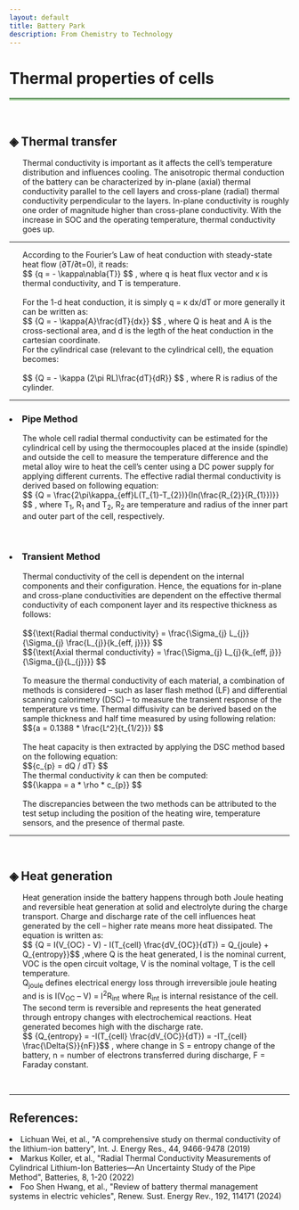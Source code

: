 ```yaml
---
layout: default
title: Battery Park
description: From Chemistry to Technology
---
```


<head>
  <h1> Thermal properties of cells<i class="arrow right"></i></h1>
  <hr style="background: linear-gradient(#4a8049, #d8f5d0); height: 5px; border: none;">
  <br>
  <script src='https://cdnjs.cloudflare.com/ajax/libs/mathjax/2.7.4/MathJax.js?config=default'></script>
</head>
<body>
  <h2>&#9672; Thermal transfer </h2>
  <ul>Thermal conductivity is important as it affects the cell’s temperature distribution and influences cooling. The anisotropic thermal conduction of the battery can be characterized by in-plane (axial) thermal conductivity parallel to the cell layers and cross-plane (radial) thermal conductivity perpendicular to the layers. In-plane conductivity is roughly one order of magnitude higher than cross-plane conductivity. With the increase in SOC and the operating temperature, thermal conductivity goes up.</ul>
  <hr>
  <ul>According to the Fourier’s Law of heat conduction with steady-state heat flow (∂T/∂t=0), it reads:
    <br>
    $$ {q = - \kappa\nabla{T}} $$ , where q is heat flux vector and &#x3BA; is thermal conductivity, and T is temperature.
    <br><br>
    For the 1-d heat conduction, it is simply q = &#x3BA; dx/dT or more generally it can be written as:
    <br>
     $$ {Q = - \kappa{A}\frac{dT}{dx}} $$ , where Q is heat and A is the cross-sectional area, and d is the legth of the heat conduction in the cartesian coordinate.
    <br>
    For the cylindrical case (relevant to the cylindrical cell), the equation becomes:
    <br><br>
    $$ {Q = - \kappa (2\pi RL)\frac{dT}{dR}} $$ , where R is radius of the cylinder.
    <br>
  </ul>
  <hr>
  <h3><li>Pipe Method</li></h3>
  <ul>The whole cell radial thermal conductivity can be estimated for the cylindrical cell by using the thermocouples placed at the inside (spindle) and outside the cell to measure the temperature difference and the metal alloy wire to heat the cell’s center using a DC power supply for applying different currents. The effective radial thermal conductivity is derived based on following equation: 
    <br>
    $$ {Q = \frac{2\pi\kappa_{eff}L(T_{1}-T_{2})}{ln(\frac{R_{2}}{R_{1}})}} $$  , where T<sub>1</sub>, R<sub>1</sub> and T<sub>2</sub>, R<sub>2</sub> are temperature and radius of the inner part and outer part of the cell, respectively. 
  </ul>
  <br>
  <h3><li>Transient Method</li></h3>
  <ul>Thermal conductivity of the cell is dependent on the internal components and their configuration. Hence, the equations for in-plane and cross-plane conductivities are dependent on the effective thermal conductivity of each component layer and its respective thickness as follows: 
    <br><br>
    $${\text{Radial thermal conductivity} = \frac{\Sigma_{j} L_{j}}{\Sigma_{j} \frac{L_{j}}{k_{eff, j}}}} $$  
    <br>
    $${\text{Axial thermal conductivity} = \frac{\Sigma_{j} L_{j}{k_{eff, j}}}{\Sigma_{j}{L_{j}}}} $$  
    <br>
    <br>
    To measure the thermal conductivity of each material, a combination of methods is considered – such as laser flash method (LF) and differential scanning calorimetry (DSC) – to measure the transient response of the temperature vs time. Thermal diffusivity can be derived based on the sample thickness and half time measured by using following relation:
    $${a = 0.1388 * \frac{L^2}{t_{1/2}}} $$
    <br><br>
    The heat capacity is then extracted by applying the DSC method based on the following equation:
    <br>
    $${c_{p} = dQ / dT} $$
    <br>
    The thermal conductivity <i>k</i> can then be computed: 
    <br>
    $${\kappa = a * \rho * c_{p}} $$
    <br><br>
    The discrepancies between the two methods can be attributed to the test setup including the position of the heating wire, temperature sensors, and the presence of thermal paste. 
  </ul>
  <hr>
  <br>
  <h2>&#9672; Heat generation </h2>
  <ul> 
    Heat generation inside the battery happens through both Joule heating and reversible heat generation at solid and electrolyte during the charge transport. Charge and discharge rate of the cell influences heat generated by the cell – higher rate means more heat dissipated. The equation is written as:
    <br>
    $$ {Q = I(V_{OC} - V) - I(T_{cell} \frac{dV_{OC}}{dT}) = Q_{joule} + Q_{entropy}}$$ ,where Q is the heat generated, I is the nominal current, VOC is the open circuit voltage, V is the nominal voltage, T is the cell temperature.
    <br>
    Q<sub>joule</sub> defines electrical energy loss through irreversible joule heating and is is I(V<sub>OC</sub> – V) = I<sup>2</sup>R<sub>int</sub> where R<sub>int</sub> is internal resistance of the cell. The second term is reversible and represents the heat generated through entropy changes with electrochemical reactions. Heat generated becomes high with the discharge rate. <br>
    $$ {Q_{entropy} = -I(T_{cell} \frac{dV_{OC}}{dT}) = -IT_{cell} \frac{\Delta{S}}{nF}}$$ , where change in S = entropy change of the battery, n = number of electrons transferred during discharge, F = Faraday constant. 
    <br>
  </ul> 
  <br>
  <hr>
  <h2> References: </h2>
  <li> Lichuan Wei, et al., "A comprehensive study on thermal conductivity of the lithium-ion battery", Int. J. Energy Res., 44, 9466-9478 (2019) </li>
  <li> Markus Koller, et al., "Radial Thermal Conductivity Measurements of Cylindrical Lithium-Ion Batteries—An Uncertainty Study of the Pipe Method", Batteries, 8, 1-20 (2022) </li> 
  <li> Foo Shen Hwang, et al., "Review of battery thermal management systems in electric vehicles", Renew. Sust. Energy Rev., 192, 114171 (2024) </li>
</body>


